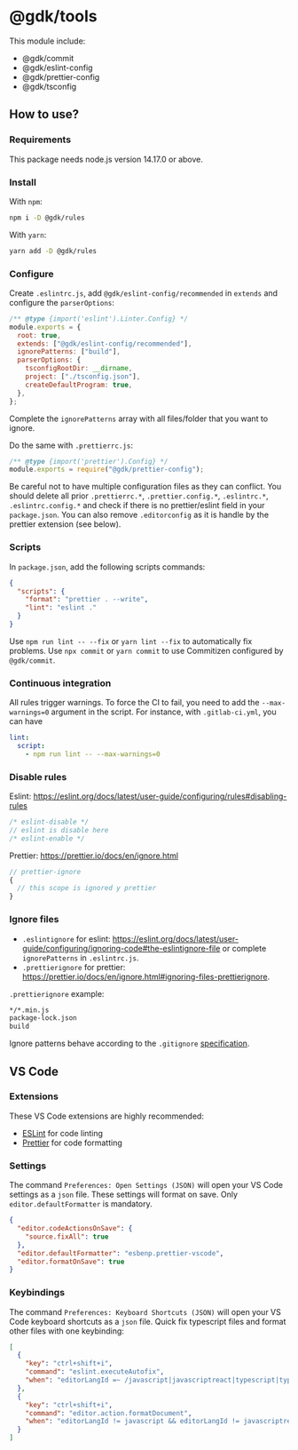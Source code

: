 # @gdk/tools

This module include:

- @gdk/commit
- @gdk/eslint-config
- @gdk/prettier-config
- @gdk/tsconfig

## How to use?

### Requirements

This package needs node.js version 14.17.0 or above.

### Install

With `npm`:

```sh
npm i -D @gdk/rules
```

With `yarn`:

```sh
yarn add -D @gdk/rules
```

### Configure

Create `.eslintrc.js`, add `@gdk/eslint-config/recommended` in `extends` and configure the `parserOptions`:

```js
/** @type {import('eslint').Linter.Config} */
module.exports = {
  root: true,
  extends: ["@gdk/eslint-config/recommended"],
  ignorePatterns: ["build"],
  parserOptions: {
    tsconfigRootDir: __dirname,
    project: ["./tsconfig.json"],
    createDefaultProgram: true,
  },
};
```

Complete the `ignorePatterns` array with all files/folder that you want to ignore.

Do the same with `.prettierrc.js`:

```js
/** @type {import('prettier').Config} */
module.exports = require("@gdk/prettier-config");
```

Be careful not to have multiple configuration files as they can conflict.
You should delete all prior `.prettierrc.*`, `.prettier.config.*`, `.eslintrc.*`, `.eslintrc.config.*` and check if there is no prettier/eslint field in your `package.json`.
You can also remove `.editorconfig` as it is handle by the prettier extension (see below).

### Scripts

In `package.json`, add the following scripts commands:

```json
{
  "scripts": {
    "format": "prettier . --write",
    "lint": "eslint ."
  }
}
```

Use `npm run lint -- --fix` or `yarn lint --fix` to automatically fix problems.
Use `npx commit` or `yarn commit` to use Commitizen configured by `@gdk/commit`.

### Continuous integration

All rules trigger warnings.
To force the CI to fail, you need to add the `--max-warnings=0` argument in the script.
For instance, with `.gitlab-ci.yml`, you can have

```yml
lint:
  script:
    - npm run lint -- --max-warnings=0
```

### Disable rules

Eslint: <https://eslint.org/docs/latest/user-guide/configuring/rules#disabling-rules>

```ts
/* eslint-disable */
// eslint is disable here
/* eslint-enable */
```

Prettier: <https://prettier.io/docs/en/ignore.html>

```ts
// prettier-ignore
{
  // this scope is ignored y prettier
}
```

### Ignore files

- `.eslintignore` for eslint: <https://eslint.org/docs/latest/user-guide/configuring/ignoring-code#the-eslintignore-file> or complete `ignorePatterns` in `.eslintrc.js`.
- `.prettierignore` for prettier: <https://prettier.io/docs/en/ignore.html#ignoring-files-prettierignore>.

`.prettierignore` example:

```sh
*/*.min.js
package-lock.json
build
```

Ignore patterns behave according to the `.gitignore` [specification](https://git-scm.com/docs/gitignore).

## VS Code

### Extensions

These VS Code extensions are highly recommended:

- [ESLint](vscode:extension/dbaeumer.vscode-eslint) for code linting
- [Prettier](vscode:extension/esbenp.prettier-vscode) for code formatting

### Settings

The command `Preferences: Open Settings (JSON)` will open your VS Code settings as a `json` file.
These settings will format on save. Only `editor.defaultFormatter` is mandatory.

```json
{
  "editor.codeActionsOnSave": {
    "source.fixAll": true
  },
  "editor.defaultFormatter": "esbenp.prettier-vscode",
  "editor.formatOnSave": true
}
```

### Keybindings

The command `Preferences: Keyboard Shortcuts (JSON)` will open your VS Code keyboard shortcuts as a `json` file.
Quick fix typescript files and format other files with one keybinding:

```json
[
  {
    "key": "ctrl+shift+i",
    "command": "eslint.executeAutofix",
    "when": "editorLangId =~ /javascript|javascriptreact|typescript|typescriptreact/"
  },
  {
    "key": "ctrl+shift+i",
    "command": "editor.action.formatDocument",
    "when": "editorLangId != javascript && editorLangId != javascriptreact && editorLangId != typescript && editorLangId != typescriptreact"
  }
]
```
